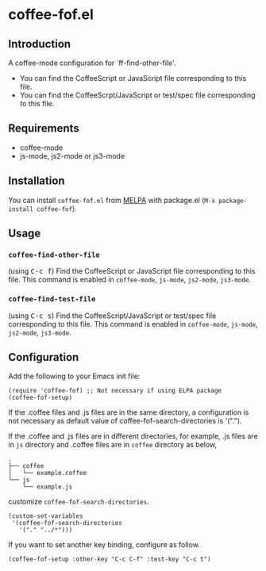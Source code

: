 # coffee-fof.el

## Introduction

A coffee-mode configuration for `ff-find-other-file'.

- You can find the CoffeeScript or JavaScript file corresponding to this file.
- You can find the CoffeeScrpt/JavaScript or test/spec file corresponding to this file.

## Requirements

* coffee-mode
* js-mode, js2-mode or js3-mode


## Installation

You can install `coffee-fof.el` from [MELPA](https://github.com/milkypostman/melpa.git) with package.el
(`M-x package-install coffee-fof`).

## Usage

### `coffee-find-other-file`

(using <kbd>C-c f</kbd>) Find the CoffeeScript or JavaScript file
corresponding to this file.  This command is enabled in `coffee-mode`,
`js-mode`, `js2-mode`, `js3-mode`.

### `coffee-find-test-file`

(using <kbd>C-c s</kbd>) Find the CoffeeScript/JavaScript or test/spec
file corresponding to this file.  This command is enabled in
`coffee-mode`, `js-mode`, `js2-mode`, `js3-mode`.

## Configuration

Add the following to your Emacs init file:

```elisp
(require 'coffee-fof) ;; Not necessary if using ELPA package
(coffee-fof-setup)
```

If the .coffee files and .js files are in the same directory, a configuration is not necessary as default value of coffee-fof-search-directories is '(".").

If the .coffee and .js files are in different directories, for example, .js files are in `js` directory and .coffee files are in `coffee` directory as below,

    .
    ├── coffee
    │   └── example.coffee
    └── js
        └── example.js

customize `coffee-fof-search-directories`.

```elisp
(custom-set-variables
 '(coffee-fof-search-directories
   '("." "../*")))
```

If you want to set another key binding, configure as follow.

    (coffee-fof-setup :other-key "C-c C-f" :test-key "C-c t")

